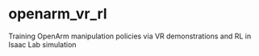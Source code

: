 # openarm_vr_rl
Training OpenArm manipulation policies via VR demonstrations and RL in Isaac Lab simulation
